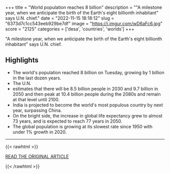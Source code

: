 +++
title = "World population reaches 8 billion"
description = "\"A milestone year, when we anticipate the birth of the Earth's eight billionth inhabitant\" says U.N. chief."
date = "2022-11-15 18:18:12"
slug = "6373d7c1cc543eeb929be7df"
image = "https://i.imgur.com/wD6aFc6.jpg"
score = "2125"
categories = ['desa', 'countries', 'worlds']
+++

\"A milestone year, when we anticipate the birth of the Earth's eight billionth inhabitant\" says U.N. chief.

## Highlights

- The world's population reached 8 billion on Tuesday, growing by 1 billion in the last dozen years.
- The U.N.
- estimates that there will be 8.5 billion people in 2030 and 9.7 billion in 2050 and then peak at 10.4 billion people during the 2080s and remain at that level until 2100.
- India is projected to become the world's most populous country by next year, surpassing China.
- On the bright side, the increase in global life expectancy grew to almost 73 years, and is expected to reach 77 years in 2050.
- The global population is growing at its slowest rate since 1950 with under 1% growth in 2020.

---

{{< rawhtml >}}
  <p class="article-category">
    <a target="_blank" href="https://www.cbsnews.com/news/world-population-reaches-8-billion/">READ THE ORIGINAL ARTICLE</a>
  </p>
{{< /rawhtml >}}
